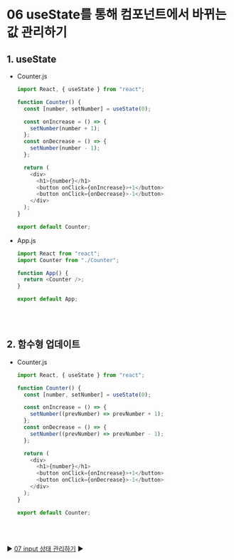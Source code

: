 # 06 useState를 통해 컴포넌트에서 바뀌는 값 관리하기

## 1. useState

- Counter.js

  ```javascript
  import React, { useState } from "react";

  function Counter() {
    const [number, setNumber] = useState(0);

    const onIncrease = () => {
      setNumber(number + 1);
    };
    const onDecrease = () => {
      setNumber(number - 1);
    };

    return (
      <div>
        <h1>{number}</h1>
        <button onClick={onIncrease}>+1</button>
        <button onClick={onDecrease}>-1</button>
      </div>
    );
  }

  export default Counter;
  ```

- App.js

  ```javascript
  import React from "react";
  import Counter from "./Counter";

  function App() {
    return <Counter />;
  }

  export default App;
  ```

<br/>
<br/>

## 2. 함수형 업데이트

- Counter.js

  ```javascript
  import React, { useState } from "react";

  function Counter() {
    const [number, setNumber] = useState(0);

    const onIncrease = () => {
      setNumber((prevNumber) => prevNumber + 1);
    };
    const onDecrease = () => {
      setNumber((prevNumber) => prevNumber - 1);
    };

    return (
      <div>
        <h1>{number}</h1>
        <button onClick={onIncrease}>+1</button>
        <button onClick={onDecrease}>-1</button>
      </div>
    );
  }

  export default Counter;
  ```

<br/>
<br/>

:arrow_forward: [07 input 상태 관리하기](./07%20input%20%EC%83%81%ED%83%9C%20%EA%B4%80%EB%A6%AC%ED%95%98%EA%B8%B0.md) :arrow_forward:
